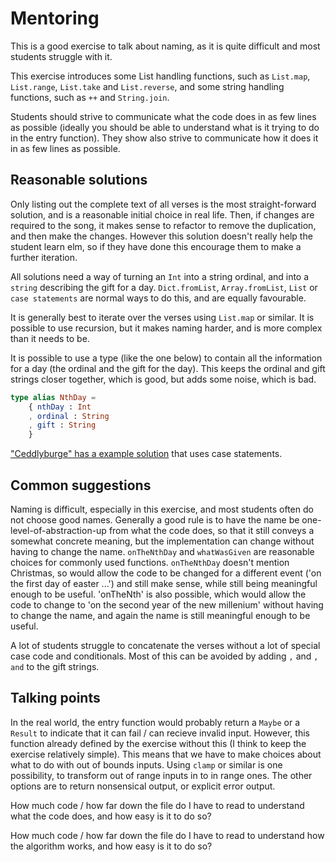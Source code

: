 # Mentoring


This is a good exercise to talk about naming, as it is quite difficult and most students struggle with it.

This exercise introduces some List handling functions, such as `List.map`, `List.range`, `List.take` and `List.reverse`, and some string handling functions, such as `++` and `String.join`.

Students should strive to communicate what the code does in as few lines as possible (ideally you should be able to understand what is it trying to do in the entry function). They show also strive to communicate how it does it in as few lines as possible.

## Reasonable solutions

Only listing out the complete text of all verses is the most straight-forward solution, and is a reasonable initial choice in real life. Then, if changes are required to the song, it makes sense to refactor to remove the duplication, and then make the changes. However this solution doesn't really help the student learn elm, so if they have done this encourage them to make a further iteration.

All solutions need a way of turning an `Int` into a string ordinal, and into a `string` describing the gift for a day. `Dict.fromList`, `Array.fromList`, `List` or `case statements` are normal ways to do this, and are equally favourable.

It is generally best to iterate over the verses using `List.map` or similar. It is possible to use recursion, but it makes naming harder, and is more complex than it needs to be.

It is possible to use a type (like the one below) to contain all the information for a day (the ordinal and the gift for the day). This keeps the ordinal and gift strings closer together, which is good, but adds some noise, which is bad.

```elm
type alias NthDay =
    { nthDay : Int
	, ordinal : String
    , gift : String
    }
```

["Ceddlyburge" has a example solution](https://exercism.io/tracks/elm/exercises/twelve-days/solutions/7b614615e44f4ea6b6a0aa1b919054de) that uses case statements.
	
## Common suggestions

Naming is difficult, especially in this exercise, and most students often do not choose good names. Generally a good rule is to have the name be one-level-of-abstraction-up from what the code does, so that it still conveys a somewhat concrete meaning, but the implementation can change without having to change the name. `onTheNthDay` and `whatWasGiven` are reasonable choices for commonly used functions. `onTheNthDay` doesn't mention Christmas, so would allow the code to be changed for a different event ('on the first day of easter ...') and still make sense, while still being meaningful enough to be useful. 'onTheNth' is also possible, which would allow the code to change to 'on the second year of the new millenium' without having to change the name, and again the name is still meaningful enough to be useful.

A lot of students struggle to concatenate the verses without a lot of special case code and conditionals. Most of this can be avoided by adding `,` and `, and` to the gift strings.

## Talking points

In the real world, the entry function would probably return a `Maybe` or a `Result` to indicate that it can fail / can recieve invalid input. However, this function already defined by the exercise without this (I think to keep the exercise relatively simple). This means that we have to make choices about what to do with out of bounds inputs. Using `clamp` or similar is one possibility, to transform out of range inputs in to in range ones. The other options are to return nonsensical output, or explicit error output. 

How much code / how far down the file do I have to read to understand what the code does, and how easy is it to do so? 

How much code / how far down the file do I have to read to understand how the algorithm works, and how easy is it to do so? 

